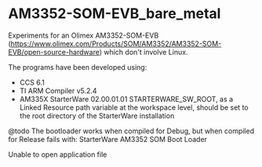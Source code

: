 # AM3352-SOM-EVB_bare_metal
Experiments for an Olimex AM3352-SOM-EVB (https://www.olimex.com/Products/SOM/AM3352/AM3352-SOM-EVB/open-source-hardware)
which don't involve Linux.

The programs have been developed using:
- CCS 6.1
- TI ARM Compiler v5.2.4
- AM335X StarterWare 02.00.01.01
  STARTERWARE_SW_ROOT, as a Linked Resource path variable at the workspace level,
  should be set to the root directory of the StarterWare installation

@todo The bootloader works when compiled for Debug, but when compiled for Release fails with:
StarterWare AM3352 SOM Boot Loader

 Unable to open application file

